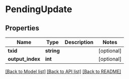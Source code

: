 # PendingUpdate

## Properties
Name | Type | Description | Notes
------------ | ------------- | ------------- | -------------
**txid** | **string** |  | [optional] 
**output_index** | **int** |  | [optional] 

[[Back to Model list]](../README.md#documentation-for-models) [[Back to API list]](../README.md#documentation-for-api-endpoints) [[Back to README]](../README.md)



